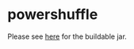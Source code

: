# powershuffle
Please see [here](https://github.com/TexasTorque/PowerShuffle) for the buildable jar.